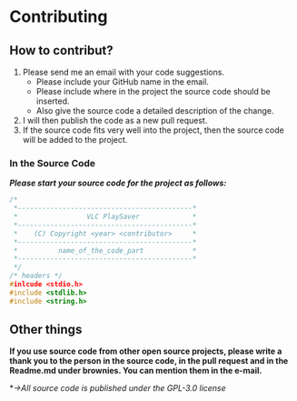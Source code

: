 # Contributing
## How to contribut?
1. Please send me an email with your code suggestions. 
    - Please include your GitHub name in the email.
    - Please include where in the project the source code should be inserted.
    - Also give the source code a detailed description of the change.
2. I will then publish the code as a new pull request.
3. If the source code fits very well into the project, then the source code will be added to the project.

### In the Source Code
***Please start your source code for the project as follows:***
```c
/*
 *-------------------------------------------*
 *                 VLC PlaySaver             *
 *-------------------------------------------*
 *    (C) Copyright <year> <contributor>     *
 *-------------------------------------------*
 *          name_of_the_code_part            *
 *-------------------------------------------*
 */
/* headers */
#inlcude <stdio.h>
#include <stdlib.h>
#include <string.h>
```

## Other things
**If you use source code from other open source projects, please write a thank you to the person in the source code, in the pull request and in the Readme.md under brownies. 
You can mention them in the e-mail.**

**→All source code is published under the GPL-3.0 license*
